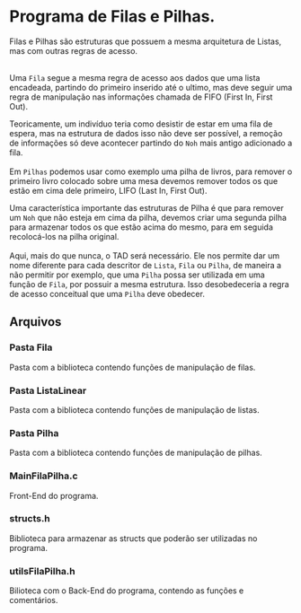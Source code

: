 # Programa de Filas e Pilhas.
Filas e Pilhas são estruturas que possuem a mesma arquitetura de Listas, mas com outras regras de acesso.
<br> </br>

Uma `Fila` segue a mesma regra de acesso aos dados que uma lista encadeada, partindo do primeiro inserido até o ultimo, mas deve seguir uma regra de manipulação nas informações chamada de FIFO (First In, First Out).

Teoricamente, um indivíduo teria como desistir de estar em uma fila de espera, mas na estrutura de dados isso não deve ser possível, a remoção de informações só deve acontecer partindo do `Noh` mais antigo adicionado a fila.
<br> </br>
Em `Pilhas` podemos usar como exemplo uma pilha de livros, para remover o primeiro livro colocado sobre uma mesa devemos remover todos os que estão em cima dele primeiro, LIFO (Last In, First Out).

Uma característica importante das estruturas de Pilha é que para remover um `Noh` que não esteja em cima da pilha, devemos criar uma segunda pilha para armazenar todos os que estão acima do mesmo, para em seguida recolocá-los na pilha original.
<br> </br>
Aqui, mais do que nunca, o TAD será necessário. Ele nos permite dar um nome diferente  para cada descritor de `Lista`, `Fila` ou `Pilha`, de maneira a não permitir por exemplo, que uma `Pilha` possa ser utilizada em uma função de `Fila`, por possuir a mesma estrutura. Isso desobedeceria a regra de acesso conceitual que uma `Pilha` deve obedecer.

## Arquivos
 
### Pasta Fila

Pasta com a biblioteca contendo funções de manipulação de filas.

### Pasta ListaLinear

Pasta com a biblioteca contendo funções de manipulação de listas.

### Pasta Pilha

Pasta com a biblioteca contendo funções de manipulação de pilhas.

### MainFilaPilha.c

Front-End do programa.

### structs.h

Biblioteca para armazenar as structs que poderão ser utilizadas no programa.

### utilsFilaPilha.h

Bilioteca com o Back-End do programa, contendo as funções e comentários.